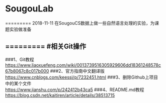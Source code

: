 # SougouLab
=========
2018-11-11  在SougouCS数据上做一些自然语言处理的实验，为课题实验做准备

=========
#相关Git操作
---------------
###1、Git教程  <br>
https://www.liaoxuefeng.com/wiki/0013739516305929606dd18361248578c67b8067c8c017b000
###2、官方指南中文翻译版  <br>
https://www.cnblogs.com/keessi/p/7232451.html
###3、删除Github上项目中的某个文件<br>
https://www.jianshu.com/p/242412b43ca5
###4、README.md教程<br>
https://blog.csdn.net/kaitiren/article/details/38513715